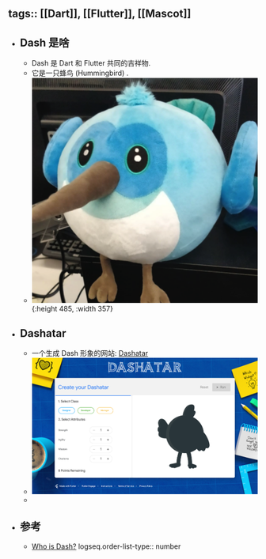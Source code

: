 tags:: [[Dart]], [[Flutter]], [[Mascot]]
---

- ## Dash 是啥
	- Dash 是 Dart 和 Flutter 共同的吉祥物.
	- 它是一只蜂鸟 (Hummingbird) .
	- ![image.png](../assets/image_1761834487899_0.png){:height 485, :width 357}
- ## Dashatar
	- 一个生成 Dash 形象的网站: [Dashatar](https://dashatar-dev.web.app/#/)
	- ![image.png](../assets/image_1761834578132_0.png)
	-
- ## 参考
	- [Who is Dash?](https://docs.flutter.dev/dash)
	  logseq.order-list-type:: number